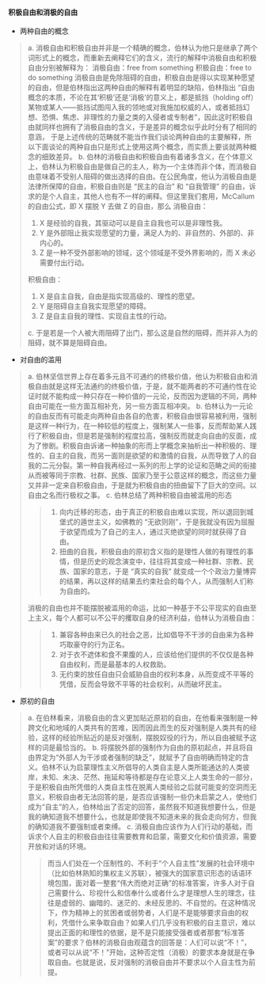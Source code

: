 #### 积极自由和消极的自由

* 两种自由的概念
> a. 消极自由和积极自由并非是一个精确的概念，伯林认为他只是继承了两个词形式上的概念，而重新去阐释它们的含义，流行的解释中消极自由和积极自由分别被解释为：
> 消极自由：free from something
> 积极自由：free to do something
> 消极自由是免除阻碍的自由，积极自由是得以实现某种愿望的自由，但是伯林指出这两种自由的解释有着明显的缺陷，伯林指出 “自由概念的本质，不论在其‘积极’还是‘消极’的意义上，都是抵挡（holding off）某物或某人——抵挡试图闯入我的领地或对我施加权威的人，或者抵挡幻想、恐惧、焦虑、非理性的力量之类的入侵者或专制者”，因此这时积极自由就同样也拥有了消极自由的含义，于是差异的概念似乎此时分有了相同的意涵， 于是上述传统的范畴就不能当作我们谈论两种自由的主要解释，所以下面谈论的两种自由只是形式上使用这两个概念，而实质上要谈就两种概念的细致差异。
> b. 伯林的消极自由和积极自由有着诸多含义，在个体意义上，伯林认为积极自由是做自己的主人，称为一个主体而非个体，而消极自由意味着不受别人阻碍的做出选择的自由。在公民角度，他认为消极自由是法律所保障的自由，积极自由则是 “民主的自治” 和 “自我管理” 的自由，诉求的是个人自主，其他人也有不一样的阐释。但这里我们套用，McCallum 的自由公式，即 X 摆脱 Y 去做 Z 的自由，那么
> 消极自由：
>  1. X 是经验的自我，其驱动可以是自主自我也可以是非理性我。
>  2. Y 是外部阻止我实现愿望的力量，满足人为的、非自然的、外部的、非内心的。
>  3. Z 是一种不受外部影响的领域，这个领域是不受外界影响的，而 X 未必需要付出行动。
>  
> 积极自由：
> 1. X 是自主自我，自由是指实现高级的、理性的愿望。
> 2. Y 是阻碍自主自我实现愿望的障碍。
> 3. Z 是自主自我的理性、实现自主性的行动。
> 
> c. 于是若是一个人被大雨阻碍了出门，那么这是自然的阻碍，而并非人为的阻碍，就不算是阻碍自由。
>  
* 对自由的滥用
> a. 伯林坚信世界上存在着多元且不可通约的终极价值，他认为积极自由和消极自由就是这样无法通约的终极价值，于是，就不能两者的不可通约性在论证时就不能构成一种只存在一种价值的一元论，反而因为逻辑的不同，两种自由可能在一些方面互相补充，另一些方面互相冲突。
> b. 伯林认为一元论的自由反而有可能走向两种自由各自的危害，积极自由很容易被利用，强制是这样一种行为，在一种较低的程度上，强制某人一些事，反而帮助某人践行了积极自由，但是若是强制的程度拉高，强制反而就走向自由的反面，成为了惨剧。积极自由诉诸一种抽象的形而上学概念来抽析出一种积极的、理性的、自主的自我，而另一面则是欲望的和激情的自我，从而导致了人的自我的二元分裂。第一种自我再经过一系列的形上学的论证和范畴之间的衔接从而被等同于宗教、社群、民族、国家乃至于公意这样的概念，而这些力量又并非一定来自积极自由，于是就为积极自由的扭曲留下了巨大的空间。以自由之名而行极权之事。
> c. 伯林总结了两种积极自由被滥用的形态
> > 1. 向内迁移的形态，由于真正的积极自由难以实现，所以退回到城堡式的遁世主义，如佛教的 “无欲则刚”，于是我就没有因为屈服于欲望而成为了自己的主人，通过灭绝欲望的同时就获得了自由。
> > 2. 扭曲的自我，积极自由的原初含义指的是理性人做的有理性的事情，但是历史的观念演变中，往往将其变成一种社群、宗教、民族、国家的意志，于是 “真实的自我” 就变成一个个政治力量博弈的结果，再以这样的结果去约束社会的每个人，从而强制人们称为自由的。
> 
> 
> 消极的自由也并不能摆脱被滥用的命运，比如一种基于不公平现实的自由至上主义，每个人都可以不公平的攫取自身的经济利益，伯林认为消极自由：
> > 1. 兼容各种由来已久的社会之恶，比如倡导不干涉的自由来为各种巧取豪夺的行为正名。
> > 2. 对于衣不遮体和食不果腹的人，应该给他们提供的不仅仅是各种自由权利，而是最基本的人权救助。
> > 3. 无约束的放任自由只会威胁自由的权利本身，从而变成不平等的凭借，反而会导致不平等的社会权利，从而破坏民主。
* 原初的自由
> a. 在伯林看来，消极自由的含义更加贴近原初的自由，在他看来强制是一种跨文化和地域的人类共有的苦难，因而因此而生的反对强制是人类共有的经验，这样的经验所贴近的是反对强制，摆脱奴役的行为，所以自由被赋予这样的词是最恰当的。
> b. 将摆脱外部的强制作为自由的原初起点，并且将自由界定为“外部人为干涉或者强制的缺乏”，就赋予了自由明确而特定的含义。伯林不认为启蒙理性主义所倡导的人类自主是人类所能通达的人类彼岸，未知、未决、茫然、拖延和等待都是存在论意义上人类生命的一部分，于是积极自由所凭借的人类自主性在脱离人类经验之后就可能变的空洞而无意义，积极自由者无法回答的是，是否应该强制一些仍未启蒙之人，使他们成为“自主”的人，伯林给出了否定的回答，虽然我不知道我想要什么，但是我的确知道我不想要什么，也就是即使我不知道未来的我会走向何方，但我的确知道我不要强制或者束缚。
> c. 消极自由应该作为人们行动的基础，而诉求个人自主的积极自由往往需要教育和启蒙，需要文化和价值资源，需要开放和对话的环境。
> 
> > 而当人们处在一个压制性的、不利于“个人自主性”发展的社会环境中（比如伯林熟知的集权主义苏联），被强大的国家意识形态的话语环境包围，面对着一整套“伟大而绝对正确”的标准答案，许多人对于自己需要什么、珍视什么和信奉什么或者什么才是理想人生的理念，往往是虚弱的、幽暗的、迷茫的、未经反思的、不自觉的。在这种情况下，作为精神上的贫困者或弱势者，人们是不是能够要求自由的权利，凭借什么来争取自由？如果人们几乎没有积极的自主意识，难以提出正面的和理性的依据，是不是只能接受强者或者那套“标准答案”的要求？伯林的消极自由观蕴含的回答是：人们可以说“不！”，或者可以从说“不！”开始，这种否定性（消极）的要求本身就是在争取自由。也就是说，反对强制的消极自由并不要求以个人自主性为前提。
